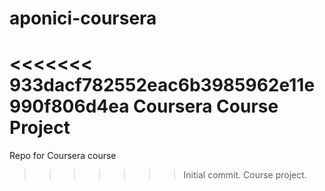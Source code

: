 # aponici-coursera
<<<<<<< 933dacf782552eac6b3985962e11e990f806d4ea
Coursera Course Project
=======
Repo for Coursera course
>>>>>>> Initial commit. Course project.

